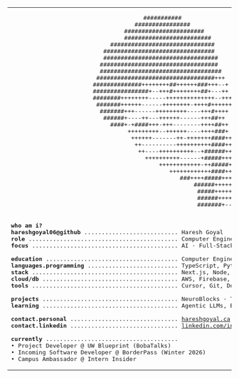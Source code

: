 <table align="center">
  <tr>
    <td align="center">

<pre>
                       ###########                              
                    ################                           
                 #######################                       
                 #########################                     
             ##############################                    
           ################################                    
           #################################                   
          ##################################                   
          ###################################                  
         ##################################+++                 
        ##############++++++++##++++++###+++--+                
        ################+--+++#++++++++##+---++                
        ########++++++++-----++++++++++++++--+++               
         #######++++++------++++++++-++++#++++++               
          #######+++------+++++++++----+++#++++                
           ######+----++---++++++------+++##++                 
             ####+-+####+++-+++--------++++##++                
                  +++++++++--++++++----++++###+                
                   ++++++-------++-+++++++####++               
                    ++----------++++++++++####+++              
                     ++----++++++++++--+######++++----         
                       ++++++++++------+#####+++++++---        
                         ++++++++++++-++#####++++++++--...-
                            ++++++++++++####++++++++-......
                               ###++++#####++++++++-.......
                                   ######+++++++---........
                                    #####++++++---.........
                                    ######++++--...........
                                    #######+--.............
</pre>

  </td>
  </tr>
  <tr>
    <td>

<pre>
<b>who am i?</b>
<b>hareshgoyal06@github</b> ........................... Haresh Goyal
<b>role</b> ........................................... Computer Engineering @ UW
<b>focus</b> .......................................... AI · Full-Stack · Neurotech

<b>education</b> ...................................... Computer Engineering @ University of Waterloo
<b>languages.programming</b> .......................... TypeScript, Python, C++
<b>stack</b> .......................................... Next.js, Node, React Native, Vite
<b>cloud/db</b> ....................................... AWS, Firebase, MongoDB
<b>tools</b> .......................................... Cursor, Git, Docker, Figma

<b>projects</b> ....................................... NeuroBlocks · Tunnel · ChunkyMonkey
<b>learning</b> ....................................... Agentic LLMs, Blockchain, Systems Design

<b>contact.personal</b> ............................... <a href="https://hareshgoyal.ca">hareshgoyal.ca</a>
<b>contact.linkedin</b> ............................... <a href="https://linkedin.com/in/hareshgoyal">linkedin.com/in/hareshgoyal</a>

<b>currently</b> ......................................
• Project Developer @ UW Blueprint (BobaTalks)
• Incoming Software Developer @ BorderPass (Winter 2026)
• Campus Ambassador @ Intern Insider
</pre>

  </td>
  </tr>
</table>
